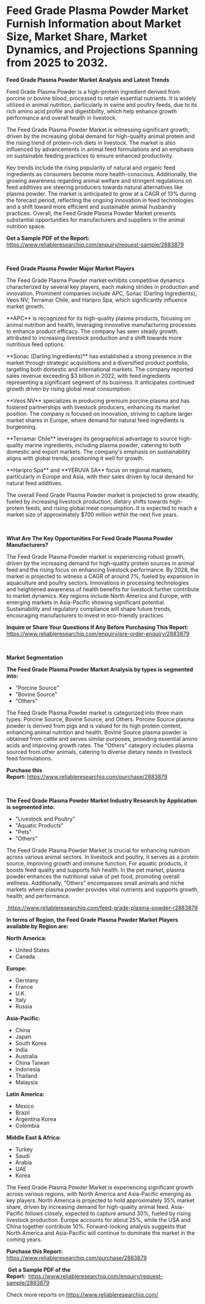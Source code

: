 <p><h1>Feed Grade Plasma Powder Market Furnish Information about Market Size, Market Share, Market Dynamics, and Projections Spanning from 2025 to 2032.</h1></p><p><strong>Feed Grade Plasma Powder Market Analysis and Latest Trends</strong></p>
<p><p>Feed Grade Plasma Powder is a high-protein ingredient derived from porcine or bovine blood, processed to retain essential nutrients. It is widely utilized in animal nutrition, particularly in swine and poultry feeds, due to its rich amino acid profile and digestibility, which help enhance growth performance and overall health in livestock.</p><p>The Feed Grade Plasma Powder Market is witnessing significant growth, driven by the increasing global demand for high-quality animal protein and the rising trend of protein-rich diets in livestock. The market is also influenced by advancements in animal feed formulations and an emphasis on sustainable feeding practices to ensure enhanced productivity. </p><p>Key trends include the rising popularity of natural and organic feed ingredients as consumers become more health-conscious. Additionally, the growing awareness regarding animal welfare and stringent regulations on feed additives are steering producers towards natural alternatives like plasma powder. The market is anticipated to grow at a CAGR of 13% during the forecast period, reflecting the ongoing innovation in feed technologies and a shift toward more efficient and sustainable animal husbandry practices. Overall, the Feed Grade Plasma Powder Market presents substantial opportunities for manufacturers and suppliers in the animal nutrition space.</p></p>
<p><strong>Get a Sample PDF of the Report:&nbsp;</strong> <a href="https://www.reliableresearchiq.com/enquiry/request-sample/2883879?utm_campaign=2443&utm_medium=2&utm_source=Github&utm_content=ia&utm_term=13032025&utm_id=feed-grade-plasma-powder">https://www.reliableresearchiq.com/enquiry/request-sample/2883879</a></p>
<p>&nbsp;</p>
<p><strong>Feed Grade Plasma Powder Major Market Players</strong></p>
<p><p>The Feed Grade Plasma Powder market exhibits competitive dynamics characterized by several key players, each making strides in production and innovation. Prominent companies include APC, Sonac (Darling Ingredients), Veos NV, Terramar Chile, and Haripro Spa, which significantly influence market growth.</p><p>**APC** is recognized for its high-quality plasma products, focusing on animal nutrition and health, leveraging innovative manufacturing processes to enhance product efficacy. The company has seen steady growth, attributed to increasing livestock production and a shift towards more nutritious feed options.</p><p>**Sonac (Darling Ingredients)** has established a strong presence in the market through strategic acquisitions and a diversified product portfolio, targeting both domestic and international markets. The company reported sales revenue exceeding $3 billion in 2022, with feed ingredients representing a significant segment of its business. It anticipates continued growth driven by rising global meat consumption.</p><p>**Veos NV** specializes in producing premium porcine plasma and has fostered partnerships with livestock producers, enhancing its market position. The company is focused on innovation, striving to capture larger market shares in Europe, where demand for natural feed ingredients is burgeoning.</p><p>**Terramar Chile** leverages its geographical advantage to source high-quality marine ingredients, including plasma powder, catering to both domestic and export markets. The company's emphasis on sustainability aligns with global trends, positioning it well for growth.</p><p>**Haripro Spa** and **YERUVA SA** focus on regional markets, particularly in Europe and Asia, with their sales driven by local demand for natural feed additives. </p><p>The overall Feed Grade Plasma Powder market is projected to grow steadily, fueled by increasing livestock production, dietary shifts towards high-protein feeds, and rising global meat consumption. It is expected to reach a market size of approximately $700 million within the next five years.</p></p>
<p>&nbsp;</p>
<p><strong>What Are The Key Opportunities For Feed Grade Plasma Powder Manufacturers?</strong></p>
<p><p>The Feed Grade Plasma Powder market is experiencing robust growth, driven by the increasing demand for high-quality protein sources in animal feed and the rising focus on enhancing livestock performance. By 2028, the market is projected to witness a CAGR of around 7%, fueled by expansion in aquaculture and poultry sectors. Innovations in processing technologies and heightened awareness of health benefits for livestock further contribute to market dynamics. Key regions include North America and Europe, with emerging markets in Asia-Pacific showing significant potential. Sustainability and regulatory compliance will shape future trends, encouraging manufacturers to invest in eco-friendly practices.</p></p>
<p><strong>Inquire or Share Your Questions If Any Before Purchasing This Report:</strong> <a href="https://www.reliableresearchiq.com/enquiry/pre-order-enquiry/2883879?utm_campaign=2443&utm_medium=2&utm_source=Github&utm_content=ia&utm_term=13032025&utm_id=feed-grade-plasma-powder">https://www.reliableresearchiq.com/enquiry/pre-order-enquiry/2883879</a></p>
<p>&nbsp;</p>
<p><strong>Market Segmentation</strong></p>
<p><strong>The Feed Grade Plasma Powder Market Analysis by types is segmented into:</strong></p>
<p><ul><li>"Porcine Source"</li><li>"Bovine Source"</li><li>"Others"</li></ul></p>
<p><p>The Feed Grade Plasma Powder market is categorized into three main types: Porcine Source, Bovine Source, and Others. Porcine Source plasma powder is derived from pigs and is valued for its high protein content, enhancing animal nutrition and health. Bovine Source plasma powder is obtained from cattle and serves similar purposes, providing essential amino acids and improving growth rates. The "Others" category includes plasma sourced from other animals, catering to diverse dietary needs in livestock feed formulations.</p></p>
<p><strong>Purchase this Report:&nbsp;</strong><a href="https://www.reliableresearchiq.com/purchase/2883879?utm_campaign=2443&utm_medium=2&utm_source=Github&utm_content=ia&utm_term=13032025&utm_id=feed-grade-plasma-powder">https://www.reliableresearchiq.com/purchase/2883879</a></p>
<p>&nbsp;</p>
<p><strong>The Feed Grade Plasma Powder Market Industry Research by Application is segmented into:</strong></p>
<p><ul><li>"Livestock and Poultry"</li><li>"Aquatic Products"</li><li>"Pets"</li><li>"Others"</li></ul></p>
<p><p>The Feed Grade Plasma Powder Market is crucial for enhancing nutrition across various animal sectors. In livestock and poultry, it serves as a protein source, improving growth and immune function. For aquatic products, it boosts feed quality and supports fish health. In the pet market, plasma powder enhances the nutritional value of pet food, promoting overall wellness. Additionally, "Others" encompasses small animals and niche markets where plasma powder provides vital nutrients and supports growth, health, and performance.</p></p>
<p><a href="https://www.reliableresearchiq.com/feed-grade-plasma-powder-r2883879?utm_campaign=2443&utm_medium=2&utm_source=Github&utm_content=ia&utm_term=13032025&utm_id=feed-grade-plasma-powder">&nbsp;https://www.reliableresearchiq.com/feed-grade-plasma-powder-r2883879</a></p>
<p><strong>In terms of Region, the Feed Grade Plasma Powder Market Players available by Region are:</strong></p>
<p>
    <p> <strong> North America: </strong>
        <ul>
            <li>United States</li>
            <li>Canada</li>
        </ul>
        </p> 
    <p> <strong> Europe: </strong>
        <ul>
            <li>Germany</li>
            <li>France</li>
            <li>U.K.</li>
            <li>Italy</li>
            <li>Russia</li>
        </ul>
        </p> 
    <p> <strong> Asia-Pacific: </strong>
        <ul>
            <li>China</li>
            <li>Japan</li>
            <li>South Korea</li>
            <li>India</li>
            <li>Australia</li>
            <li>China Taiwan</li>
            <li>Indonesia</li>
            <li>Thailand</li>
            <li>Malaysia</li>
        </ul>
        </p> 
    <p> <strong> Latin America: </strong>
        <ul>
            <li>Mexico</li>
            <li>Brazil</li>
            <li>Argentina Korea</li>
            <li>Colombia</li>
        </ul>
        </p> 
    <p> <strong> Middle East & Africa: </strong>
        <ul>
            <li>Turkey</li>
            <li>Saudi</li>
            <li>Arabia</li>
            <li>UAE</li>
            <li>Korea</li>
        </ul>
    </p>
    </p>
<p><p>The Feed Grade Plasma Powder Market is experiencing significant growth across various regions, with North America and Asia-Pacific emerging as key players. North America is projected to hold approximately 35% market share, driven by increasing demand for high-quality animal feed. Asia-Pacific follows closely, expected to capture around 30%, fueled by rising livestock production. Europe accounts for about 25%, while the USA and China together contribute 10%. Forward-looking analysis suggests that North America and Asia-Pacific will continue to dominate the market in the coming years.</p></p>
<p><strong>Purchase this Report: </strong><a href="https://www.reliableresearchiq.com/purchase/2883879?utm_campaign=2443&utm_medium=2&utm_source=Github&utm_content=ia&utm_term=13032025&utm_id=feed-grade-plasma-powder">https://www.reliableresearchiq.com/purchase/2883879</a></p>
<p>&nbsp;<strong>Get a Sample PDF of the Report:&nbsp;&nbsp;</strong><a href="https://www.reliableresearchiq.com/enquiry/request-sample/2883879?utm_campaign=2443&utm_medium=2&utm_source=Github&utm_content=ia&utm_term=13032025&utm_id=feed-grade-plasma-powder">https://www.reliableresearchiq.com/enquiry/request-sample/2883879</a></p>
<p><strong></strong></p>
<p>Check more reports on <a href="https://www.reliableresearchiq.com/?utm_campaign=2443&utm_medium=2&utm_source=Github&utm_content=ia&utm_term=13032025&utm_id=feed-grade-plasma-powder">https://www.reliableresearchiq.com/</a></p>